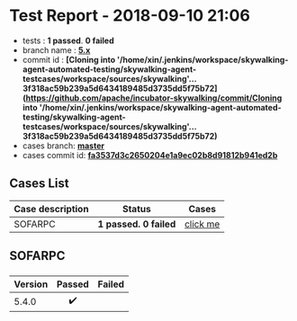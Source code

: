 # Test Report - 2018-09-10 21:06

- tests  : **1 passed**. **0 failed**
- branch name : **[5.x](https://github.com/apache/incubator-skywalking/tree/5.x)**
- commit id : **[Cloning into '/home/xin/.jenkins/workspace/skywalking-agent-automated-testing/skywalking-agent-testcases/workspace/sources/skywalking'...
3f318ac59b239a5d6434189485d3735dd5f75b72](https://github.com/apache/incubator-skywalking/commit/Cloning into '/home/xin/.jenkins/workspace/skywalking-agent-automated-testing/skywalking-agent-testcases/workspace/sources/skywalking'...
3f318ac59b239a5d6434189485d3735dd5f75b72)**
- cases branch: **[master](https://github.com/SkywalkingTest/skywalking-autotest-scenarios/tree/master)**
- cases commit id: **[fa3537d3c2650204e1a9ec02b8d91812b941ed2b](https://github.com/SkywalkingTest/skywalking-autotest-scenarios/commit/fa3537d3c2650204e1a9ec02b8d91812b941ed2b)**

## Cases List

| Case description | Status | Cases|
|:-----|:-----:|:-----:|
|SOFARPC| **1 passed. 0 failed**| [click me](#sofarpc) |

## SOFARPC

### 
|  Version     | Passed | Failed|
|:------------- |:-------:|:-----:|
| 5.4.0  | :heavy_check_mark:||

